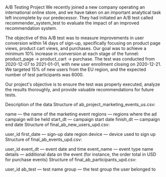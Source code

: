A/B Testing Project
We recently joined a new company operating an international online store, and we have taken on an important analytical task left incomplete by our predecessor. They had initiated an A/B test called recommender_system_test to evaluate the impact of an improved recommendation system.

The objective of this A/B test was to measure improvements in user conversion within 14 days of sign-up, specifically focusing on product page views, product cart views, and purchases. Our goal was to achieve a minimum 10% increase in conversion at each stage of the funnel: product_page → product_cart → purchase. The test was conducted from 2020-12-07 to 2021-01-01, with new user enrollment closing on 2020-12-21. We targeted 15% of new users from the EU region, and the expected number of test participants was 6000.

Our project's objective is to ensure the test was properly executed, analyze the results thoroughly, and provide valuable recommendations for future tests.

Description of the data
Structure of ab_project_marketing_events_us.csv:

name — the name of the marketing event
regions — regions where the ad campaign will be held
start_dt — campaign start date
finish_dt — campaign end date
Structure of final_ab_new_users_upd.csv:

user_id
first_date — sign-up date
region
device — device used to sign up
Structure of final_ab_events_upd.csv:

user_id
event_dt — event date and time
event_name — event type name
details — additional data on the event (for instance, the order total in USD for purchase events)
Structure of final_ab_participants_upd.csv:

user_id
ab_test — test name
group — the test group the user belonged to

